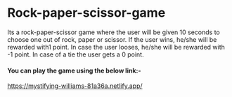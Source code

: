 # Rock-paper-scissor-game
Its a rock-paper-scissor game where the user will be given 10 seconds to choose one out of rock, paper or scissor.  If the user wins, he/she will be rewarded with1 point. In case the user looses, he/she will be rewarded with -1 point. In case of a tie the user gets a 0 point.

#### You can play the game using the below link:- 

https://mystifying-williams-81a36a.netlify.app/
